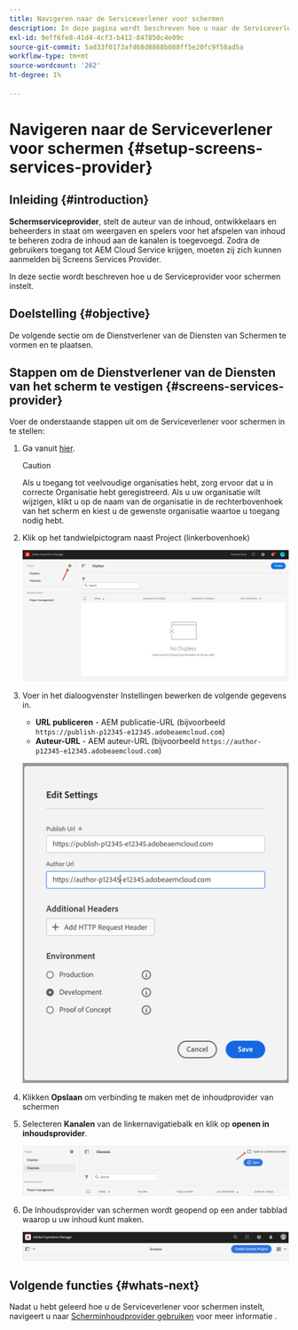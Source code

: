 ```yaml
---
title: Navigeren naar de Serviceverlener voor schermen
description: In deze pagina wordt beschreven hoe u naar de Serviceverlener voor schermen kunt navigeren.
exl-id: 9eff6fe8-41d4-4cf3-b412-847850c4e09c
source-git-commit: 5ad33f0173afd68d8868b088ff5e20fc9f58ad5a
workflow-type: tm+mt
source-wordcount: '262'
ht-degree: 1%

---
```


# Navigeren naar de Serviceverlener voor schermen {#setup-screens-services-provider}

## Inleiding {#introduction}

**Schermserviceprovider**, stelt de auteur van de inhoud, ontwikkelaars en beheerders in staat om weergaven en spelers voor het afspelen van inhoud te beheren zodra de inhoud aan de kanalen is toegevoegd. Zodra de gebruikers toegang tot AEM Cloud Service krijgen, moeten zij zich kunnen aanmelden bij Screens Services Provider.

In deze sectie wordt beschreven hoe u de Serviceprovider voor schermen instelt.


## Doelstelling {#objective}

De volgende sectie om de Dienstverlener van de Diensten van Schermen te vormen en te plaatsen.

## Stappen om de Dienstverlener van de Diensten van het scherm te vestigen {#screens-services-provider}

Voer de onderstaande stappen uit om de Serviceverlener voor schermen in te stellen:

1. Ga vanuit [hier](https://experience.adobe.com/screens).

   >[!CAUTION]
   >Als u toegang tot veelvoudige organisaties hebt, zorg ervoor dat u in correcte Organisatie hebt geregistreerd. Als u uw organisatie wilt wijzigen, klikt u op de naam van de organisatie in de rechterbovenhoek van het scherm en kiest u de gewenste organisatie waartoe u toegang nodig hebt.

2. Klik op het tandwielpictogram naast Project (linkerbovenhoek)

   ![afbeelding](/help/screens-cloud/assets/configure/configure-screens0.png)

3. Voer in het dialoogvenster Instellingen bewerken de volgende gegevens in.
   * **URL publiceren** - AEM publicatie-URL (bijvoorbeeld `https://publish-p12345-e12345.adobeaemcloud.com`)
   * **Auteur-URL** - AEM auteur-URL (bijvoorbeeld `https://author-p12345-e12345.adobeaemcloud.com`)

   ![afbeelding](/help/screens-cloud/assets/configure/configure-screens4.png)

4. Klikken **Opslaan** om verbinding te maken met de inhoudprovider van schermen

5. Selecteren **Kanalen** van de linkernavigatiebalk en klik op **openen in inhoudsprovider**.

   ![afbeelding](/help/screens-cloud/assets/configure/configure-screens1.png)

6. De Inhoudsprovider van schermen wordt geopend op een ander tabblad waarop u uw inhoud kunt maken.

   ![afbeelding](/help/screens-cloud/assets/configure/configure-screens2.png)

## Volgende functies {#whats-next}

Nadat u hebt geleerd hoe u de Serviceverlener voor schermen instelt, navigeert u naar [Scherminhoudprovider gebruiken](https://experienceleague.adobe.com/docs/experience-manager-cloud-service/content/screens-as-cloud-service/configure-screens-cloud/using-screens-content-provider.html?lang=end#screens-content-provider) voor meer informatie .
